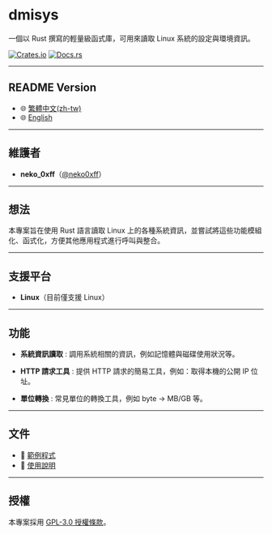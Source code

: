 # dmisys

一個以 Rust 撰寫的輕量級函式庫，可用來讀取 Linux 系統的設定與環境資訊。

[![Crates.io](https://img.shields.io/crates/v/dmisys.svg)](https://crates.io/crates/dmisys)
[![Docs.rs](https://docs.rs/dmisys/badge.svg)](https://docs.rs/dmisys)

---

## README Version

- 🌐 [繁體中文(zh-tw)](./README_zh-tw.md)
- 🌐 [English](./README.md)

---

## 維護者

- **neko_0xff**（[@neko0xff](https://github.com/neko0xff)）

---

## 想法

本專案旨在使用 Rust 語言讀取 Linux 上的各種系統資訊，並嘗試將這些功能模組化、函式化，方便其他應用程式進行呼叫與整合。

---

## 支援平台

- **Linux**（目前僅支援 Linux）

---

## 功能

- **系統資訊讀取**  : 調用系統相關的資訊，例如記憶體與磁碟使用狀況等。

- **HTTP 請求工具**  : 提供 HTTP 請求的簡易工具，例如：取得本機的公開 IP 位址。

- **單位轉換**  : 常見單位的轉換工具，例如 byte → MB/GB 等。

---

## 文件

- 📂 [範例程式](./example/)
- 📖 [使用說明](./doc/README.md)

---

## 授權

本專案採用 [GPL-3.0 授權條款](./LICENSE)。
